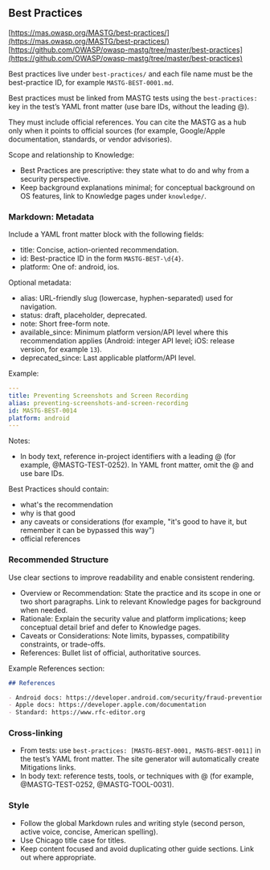 ## Best Practices

[https://mas.owasp.org/MASTG/best-practices/](https://mas.owasp.org/MASTG/best-practices/)
[https://github.com/OWASP/owasp-mastg/tree/master/best-practices](https://github.com/OWASP/owasp-mastg/tree/master/best-practices) 

Best practices live under `best-practices/` and each file name must be the best-practice ID, for example `MASTG-BEST-0001.md`.

Best practices must be linked from MASTG tests using the `best-practices:` key in the test’s YAML front matter (use bare IDs, without the leading @).

They must include official references. You can cite the MASTG as a hub only when it points to official sources (for example, Google/Apple documentation, standards, or vendor advisories).

Scope and relationship to Knowledge:

- Best Practices are prescriptive: they state what to do and why from a security perspective.
- Keep background explanations minimal; for conceptual background on OS features, link to Knowledge pages under `knowledge/`.

### Markdown: Metadata

Include a YAML front matter block with the following fields:

- title: Concise, action-oriented recommendation.
- id: Best-practice ID in the form `MASTG-BEST-\d{4}`.
- platform: One of: android, ios.

Optional metadata:

- alias: URL-friendly slug (lowercase, hyphen-separated) used for navigation.
- status: draft, placeholder, deprecated.
- note: Short free-form note.
- available_since: Minimum platform version/API level where this recommendation applies (Android: integer API level; iOS: release version, for example `13`).
- deprecated_since: Last applicable platform/API level.

Example:

```yaml
---
title: Preventing Screenshots and Screen Recording
alias: preventing-screenshots-and-screen-recording
id: MASTG-BEST-0014
platform: android
---
```

Notes:

- In body text, reference in-project identifiers with a leading @ (for example, @MASTG-TEST-0252). In YAML front matter, omit the @ and use bare IDs.

Best Practices should contain:

- what's the recommendation
- why is that good
- any caveats or considerations (for example, "it's good to have it, but remember it can be bypassed this way")
- official references

### Recommended Structure

Use clear sections to improve readability and enable consistent rendering.

- Overview or Recommendation: State the practice and its scope in one or two short paragraphs. Link to relevant Knowledge pages for background when needed.
- Rationale: Explain the security value and platform implications; keep conceptual detail brief and defer to Knowledge pages.
- Caveats or Considerations: Note limits, bypasses, compatibility constraints, or trade-offs.
- References: Bullet list of official, authoritative sources.

Example References section:

```markdown
## References

- Android docs: https://developer.android.com/security/fraud-prevention/activities#flag_secure
- Apple docs: https://developer.apple.com/documentation
- Standard: https://www.rfc-editor.org
```

### Cross-linking

- From tests: use `best-practices: [MASTG-BEST-0001, MASTG-BEST-0011]` in the test’s YAML front matter. The site generator will automatically create Mitigations links.
- In body text: reference tests, tools, or techniques with @ (for example, @MASTG-TEST-0252, @MASTG-TOOL-0031).

### Style

- Follow the global Markdown rules and writing style (second person, active voice, concise, American spelling).
- Use Chicago title case for titles.
- Keep content focused and avoid duplicating other guide sections. Link out where appropriate.